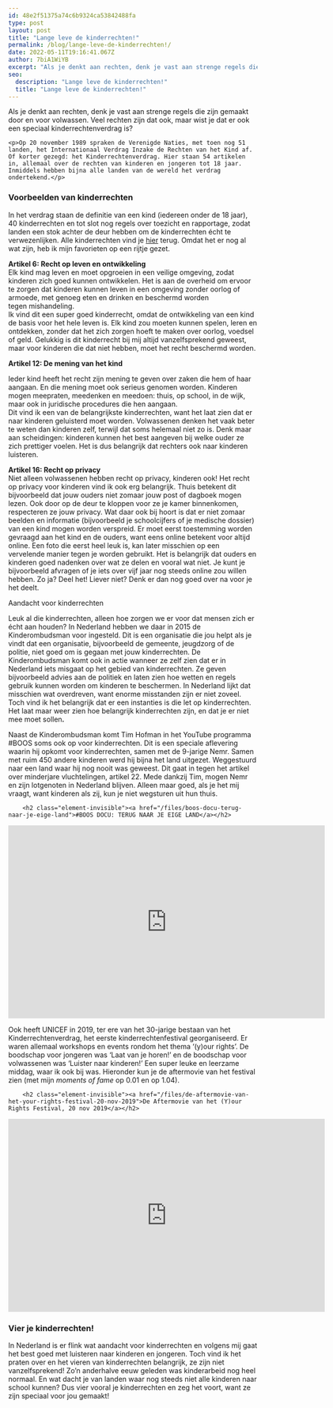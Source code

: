 ```yaml
---
id: 48e2f51375a74c6b9324ca53842488fa
type: post
layout: post
title: "Lange leve de kinderrechten!"
permalink: /blog/lange-leve-de-kinderrechten!/
date: 2022-05-11T19:16:41.067Z
author: 7biA1WiYB
excerpt: "Als je denkt aan rechten, denk je vast aan strenge regels die zijn gemaakt door en voor volwassen. Veel rechten zijn dat ook, maar wist je dat er ook een speciaal kinderrechtenverdrag is?  "
seo:
  description: "Lange leve de kinderrechten!"
  title: "Lange leve de kinderrechten!"
---
```

Als je denkt aan rechten, denk je vast aan strenge regels die zijn gemaakt door en voor volwassen. Veel rechten zijn dat ook, maar wist je dat er ook een speciaal kinderrechtenverdrag is?  

    <p>Op 20 november 1989 spraken de Verenigde Naties, met toen nog 51 landen, het Internationaal Verdrag Inzake de Rechten van het Kind af. Of korter gezegd: het Kinderrechtenverdrag. Hier staan 54 artikelen in, allemaal over de rechten van kinderen en jongeren tot 18 jaar. Inmiddels hebben bijna alle landen van de wereld het verdrag ondertekend.</p>
<h3>Voorbeelden van kinderrechten</h3>
<p>In het verdrag staan de definitie van een kind (iedereen onder de 18 jaar), 40 kinderrechten en tot slot nog regels over toezicht en rapportage, zodat landen een stok achter de deur hebben om de kinderrechten écht te verwezenlijken. Alle kinderrechten vind je <a href="hier" target="_blank">hier</a> terug. Omdat het er nog al wat zijn, heb ik mijn favorieten op een rijtje gezet.</p>
<p><strong>Artikel 6: Recht op leven en ontwikkeling</strong><br>Elk kind mag leven en moet opgroeien in een veilige omgeving, zodat kinderen zich goed kunnen ontwikkelen. Het is aan de overheid om ervoor te zorgen dat kinderen kunnen leven in een omgeving zonder oorlog of armoede, met genoeg eten en drinken en beschermd worden tegen mishandeling.<br>Ik vind dit een super goed kinderrecht, omdat de ontwikkeling van een kind de basis voor het hele leven is. Elk kind zou moeten kunnen spelen, leren en ontdekken, zonder dat het zich zorgen hoeft te maken over oorlog, voedsel of geld. Gelukkig is dit kinderrecht bij mij altijd vanzelfsprekend geweest, maar voor kinderen die dat niet hebben, moet het recht beschermd worden.</p>
<p><strong>Artikel 12: De mening van het kind</strong></p>
<p>Ieder kind heeft het recht zijn mening te geven over zaken die hem of haar aangaan. En die mening moet ook serieus genomen worden. Kinderen mogen meepraten, meedenken en meedoen: thuis, op school, in de wijk, maar ook in juridische procedures die hen aangaan.<br>Dit vind ik een van de belangrijkste kinderrechten, want het laat zien dat er naar kinderen geluisterd moet worden. Volwassenen denken het vaak beter te weten dan kinderen zelf, terwijl dat soms helemaal niet zo is. Denk maar aan scheidingen: kinderen kunnen het best aangeven bij welke ouder ze zich prettiger voelen.<b><i> </i></b>Het is dus belangrijk dat rechters ook naar kinderen luisteren.</p>
<p><strong>Artikel 16: Recht op privacy</strong><br>Niet alleen volwassenen hebben recht op privacy, kinderen ook! Het recht op privacy voor kinderen vind ik ook erg belangrijk. Thuis betekent dit bijvoorbeeld dat jouw ouders niet zomaar jouw post of dagboek mogen lezen. Ook door op de deur te kloppen voor ze je kamer binnenkomen, respecteren ze jouw privacy. Wat daar ook bij hoort is dat er niet zomaar beelden en informatie (bijvoorbeeld je schoolcijfers of je medische dossier) van een kind mogen worden verspreid. Er moet eerst toestemming worden gevraagd aan het kind en de ouders, want eens online betekent voor altijd online. Een foto die eerst heel leuk is, kan later misschien op een vervelende manier tegen je worden gebruikt. Het is belangrijk dat ouders en kinderen goed nadenken over wat ze delen en vooral wat niet. Je kunt je bijvoorbeeld afvragen of je iets over vijf jaar nog steeds online zou willen hebben. Zo ja? Deel het! Liever niet? Denk er dan nog goed over na voor je het deelt. </p>
<p>Aandacht voor kinderrechten</p>
<p>Leuk al die kinderrechten, alleen hoe zorgen we er voor dat mensen zich er écht aan houden? In Nederland hebben we daar in 2015 de Kinderombudsman voor ingesteld. Dit is een organisatie die jou helpt als je vindt dat een organisatie, bijvoorbeeld de gemeente, jeugdzorg of de politie, niet goed om is gegaan met jouw kinderrechten. De Kinderombudsman komt ook in actie wanneer ze zelf zien dat er in Nederland iets misgaat op het gebied van kinderrechten. Ze geven bijvoorbeeld advies aan de politiek en laten zien hoe wetten en regels gebruik kunnen worden om kinderen te beschermen. In Nederland lijkt dat misschien wat overdreven, want enorme misstanden zijn er niet zoveel. Toch vind ik het belangrijk dat er een instanties is die let op kinderrechten. Het laat maar weer zien hoe belangrijk kinderrechten zijn, en dat je er niet mee moet sollen<b><i>.</i></b></p>
<p>Naast de Kinderombudsman komt Tim Hofman in het YouTube programma #BOOS soms ook op voor kinderrechten. Dit is een speciale aflevering waarin hij opkomt voor kinderrechten, samen met de 9-jarige Nemr. Samen met ruim 450 andere kinderen werd hij bijna het land uitgezet. Weggestuurd naar een land waar hij nog nooit was geweest. Dit gaat in tegen het artikel over minderjare vluchtelingen, artikel 22. Mede dankzij Tim, mogen Nemr en zijn lotgenoten in Nederland blijven. Alleen maar goed, als je het mij vraagt, want kinderen als zij, kun je niet wegsturen uit hun thuis.</p>
<p><div class="media media-element-container media-default"><div id="file-539215" class="file file-video file-video-youtube">

        <h2 class="element-invisible"><a href="/files/boos-docu-terug-naar-je-eige-land">#BOOS DOCU: TERUG NAAR JE EIGE LAND</a></h2>
    
  
  <div class="content">
    <div class="media-youtube-video media-element file-default media-youtube-1">
  <iframe class="media-youtube-player" width="640" height="390" title="#BOOS DOCU: TERUG NAAR JE EIGE LAND" src="https://www.youtube.com/embed/v1tjz6l7TGQ?wmode=opaque&controls=" name="#BOOS DOCU: TERUG NAAR JE EIGE LAND" frameborder="0" allowfullscreen="">Video van #BOOS DOCU: TERUG NAAR JE EIGE LAND</iframe>
</div>
  </div>

  
</div>
</div>
<p>Ook heeft UNICEF in 2019, ter ere van het 30-jarige bestaan van het Kinderrechtenverdrag, het eerste kinderrechtenfestival georganiseerd. Er waren allemaal workshops en events rondom het thema ‘(y)our rights’. De boodschap voor jongeren was ‘Laat van je horen!’ en de boodschap voor volwassenen was ‘Luister naar kinderen!’ Een super leuke en leerzame middag, waar ik ook bij was. Hieronder kun je de aftermovie van het festival zien (met mijn <em>moments of fame </em>op 0.01 en op 1.04).</p>
<p><div class="media media-element-container media-default"><div id="file-539214" class="file file-video file-video-youtube">

        <h2 class="element-invisible"><a href="/files/de-aftermovie-van-het-your-rights-festival-20-nov-2019">De Aftermovie van het (Y)our Rights Festival, 20 nov 2019</a></h2>
    
  
  <div class="content">
    <div class="media-youtube-video media-element file-default media-youtube-2">
  <iframe class="media-youtube-player" width="640" height="390" title="De Aftermovie van het (Y)our Rights Festival, 20 nov 2019" src="https://www.youtube.com/embed/RxDeeIxFAY0?wmode=opaque&controls=" name="De Aftermovie van het (Y)our Rights Festival, 20 nov 2019" frameborder="0" allowfullscreen="">Video van De Aftermovie van het (Y)our Rights Festival, 20 nov 2019</iframe>
</div>
  </div>

  
</div>
</div>
<h3>Vier je kinderrechten!</h3>
<p>In Nederland is er flink wat aandacht voor kinderrechten en volgens mij gaat het best goed met luisteren naar kinderen en jongeren. Toch vind ik het praten over en het vieren van kinderrechten belangrijk, ze zijn niet vanzelfsprekend! Zo’n anderhalve eeuw geleden was kinderarbeid nog heel normaal. En wat dacht je van landen waar nog steeds niet alle kinderen naar school kunnen? Dus vier vooral je kinderrechten en zeg het voort, want ze zijn speciaal voor jou gemaakt!</p>  
